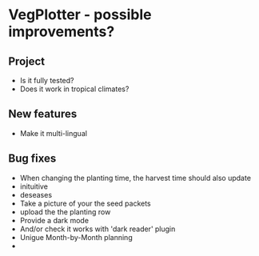# VegPlotter - possible improvements?

## Project
- Is it fully tested?
- Does it work in tropical climates?

## New features
- Make it multi-lingual

## Bug fixes
- When changing the planting time, the harvest time should also update
- inituitive
- deseases
- Take a picture of your the seed packets 
- upload the the planting row
- Provide a dark mode
- And/or check it works with 'dark reader' plugin 
- Unigue Month-by-Month planning
- 
